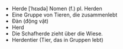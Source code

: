 - Herde [ˈhɛʁdə] Nomen (f.) pl. Herden
- Eine Gruppe von Tieren, die zusammenlebt
- Đàn (động vật)
- Herd
- Die Schafherde zieht über die Wiese.
- Herdentier (Tier, das in Gruppen lebt)